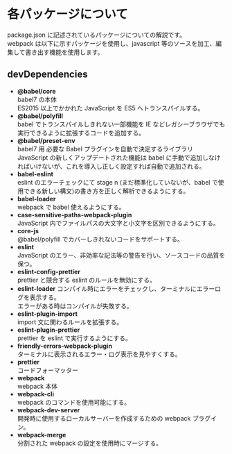 # 各パッケージについて

package.json に記述されているパッケージについての解説です。  
webpack は以下に示すパッケージを使用し、javascript 等のソースを加工、編集して書き出す機能を使用します。

## devDependencies

- **@babel/core**  
  babel7 の本体  
  ES2015 以上でかかれた JavaScript を ES5 へトランスパイルする。
- **@babel/polyfill**  
  babel でトランスパイルしきれない一部機能を IE などレガシーブラウザでも実行できるように拡張するコードを追加する。
- **@babel/preset-env**  
  babel7 用 必要な Babel プラグインを自動で決定するライブラリ  
  JavaScript の新しくアップデートされた機能は babel に手動で追加しなければいけないが、これを導入し正しく設定すれば自動で追加される。
- **babel-eslint**  
  eslint のエラーチェックにて stage n (まだ標準化していないが、babel で使用できる新しい構文)の書き方を正しく解析できるようにする。
- **babel-loader**  
  webpack で babel 使えるようにする。
- **case-sensitive-paths-webpack-plugin**  
  JavaScript 内でファイルパスの大文字と小文字を区別できるようにする。
- **core-js**  
  @babel/polyfill でカバーしきれないコードをサポートする。
- **eslint**  
  JavaScript のエラー、非効率な記法等の警告を行い、ソースコードの品質を保つ。
- **eslint-config-prettier**  
  prettier と競合する eslint のルールを無効にする。
- **eslint-loader**
  コンパイル時にエラーをチェックし、ターミナルにエラーログを表示する。  
  エラーがある時はコンパイルが失敗する。
- **eslint-plugin-import**  
  import 文に関わるルールを拡張する。
- **eslint-plugin-prettier**  
  prettier を eslint で実行するようにする。
- **friendly-errors-webpack-plugin**  
  ターミナルに表示されるエラー・ログ表示を見やすくする。
- **prettier**  
  コードフォーマッター
- **webpack**  
  webpack 本体
- **webpack-cli**  
  webpack のコマンドを使用可能にする。
- **webpack-dev-server**  
  開発時に使用するローカルサーバーを作成するための webpack プラグイン。
- **webpack-merge**  
  分割された webpack の設定を使用時にマージする。
